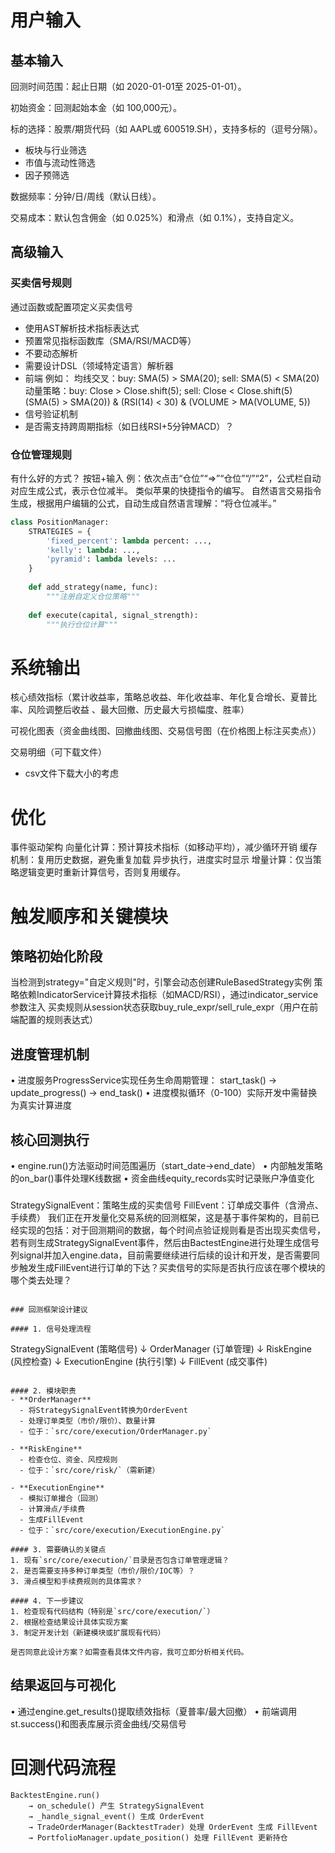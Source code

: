 # 用户输入
## 基本输入
回测时间范围​：起止日期（如 2020-01-01至 2025-01-01）。

​初始资金​：回测起始本金（如 100,000元）。

​标的选择​：股票/期货代码（如 AAPL或 600519.SH），支持多标的（逗号分隔）。
  - ​板块与行业筛选
  - 市值与流动性筛选
  - 因子预筛选

​数据频率​：分钟/日/周线（默认日线）。

​交易成本​：默认包含佣金（如 0.025%）和滑点（如 0.1%），支持自定义。

## 高级输入
### 买卖信号规则
通过函数或配置项定义买卖信号
- 使用AST解析技术指标表达式
- 预置常见指标函数库（SMA/RSI/MACD等）
- 不要动态解析
- 需要设计DSL（领域特定语言）解析器
- 前端
例如：
均线交叉：buy: SMA(5) > SMA(20); sell: SMA(5) < SMA(20)
动量策略：buy: Close > Close.shift(5); sell: Close < Close.shift(5)
(SMA(5) > SMA(20)) & (RSI(14) < 30) & (VOLUME > MA(VOLUME, 5))
- 信号验证机制
- 是否需支持跨周期指标（如日线RSI+5分钟MACD）？


### 仓位管理​规则
有什么好的方式？
按钮+输入
例：依次点击“仓位”“=>”“仓位”“/”“2”，公式栏自动对应生成公式，表示仓位减半。 类似苹果的快捷指令的编写。
自然语言交易指令生成，根据用户编辑的公式，自动生成自然语言理解：“将仓位减半。”

```python
class PositionManager:
    STRATEGIES = {
        'fixed_percent': lambda percent: ...,
        'kelly': lambda: ...,
        'pyramid': lambda levels: ...
    }
    
    def add_strategy(name, func):
        """注册自定义仓位策略"""
    
    def execute(capital, signal_strength):
        """执行仓位计算"""
```


# 系统输出

核心绩效指标（累计收益率，策略总收益、年化收益率、年化复合增长、夏普比率、风险调整后收益 、最大回撤、历史最大亏损幅度、胜率）

可视化图表（资金曲线图、回撤曲线图、交易信号图（在价格图上标注买卖点））

交易明细（可下载文件）
- csv文件下载大小的考虑

# 优化
事件驱动架构
向量化计算​：预计算技术指标（如移动平均），减少循环开销
缓存机制​：复用历史数据，避免重复加载 
异步执行，进度实时显示
增量计算​：仅当策略逻辑变更时重新计算信号，否则复用缓存。


# 触发顺序和关键模块
## 策略初始化阶段​
当检测到strategy="自定义规则"时，引擎会动态创建RuleBasedStrategy实例
策略依赖IndicatorService计算技术指标（如MACD/RSI），通过indicator_service参数注入
买卖规则从session状态获取buy_rule_expr/sell_rule_expr（用户在前端配置的规则表达式）

## 进度管理机制​
•
进度服务ProgressService实现任务生命周期管理：
start_task() → update_progress() → end_task()
•
进度模拟循环（0-100）实际开发中需替换为真实计算进度

## 核心回测执行​
•
engine.run()方法驱动时间范围遍历（start_date→end_date）
•
内部触发策略的on_bar()事件处理K线数据
•
资金曲线equity_records实时记录账户净值变化


### 
​StrategySignalEvent：策略生成的买卖信号
FillEvent：订单成交事件（含滑点、手续费）
我们正在开发量化交易系统的回测框架，这是基于事件架构的，目前已经实现的包括：对于回测期间的数据，每个时间点验证规则看是否出现买卖信号，若有则生成​StrategySignalEvent事件，然后由BactestEngine进行处理生成信号列signal并加入engine.data，目前需要继续进行后续的设计和开发，是否需要同步触发生成FillEvent进行订单的下达？买卖信号的实际是否执行应该在哪个模块的哪个类去处理？

```

### 回测框架设计建议

#### 1. 信号处理流程
```
StrategySignalEvent (策略信号)
       ↓
OrderManager (订单管理)
       ↓
RiskEngine (风控检查)
       ↓
ExecutionEngine (执行引擎)
       ↓
FillEvent (成交事件)
```

#### 2. 模块职责
- **OrderManager**
  - 将StrategySignalEvent转换为OrderEvent
  - 处理订单类型（市价/限价）、数量计算
  - 位于：`src/core/execution/OrderManager.py`

- **RiskEngine** 
  - 检查仓位、资金、风控规则
  - 位于：`src/core/risk/`（需新建）

- **ExecutionEngine**
  - 模拟订单撮合（回测）
  - 计算滑点/手续费
  - 生成FillEvent
  - 位于：`src/core/execution/ExecutionEngine.py`

#### 3. 需要确认的关键点
1. 现有`src/core/execution/`目录是否包含订单管理逻辑？
2. 是否需要支持多种订单类型（市价/限价/IOC等）？
3. 滑点模型和手续费规则的具体需求？

#### 4. 下一步建议
1. 检查现有代码结构（特别是`src/core/execution/`）
2. 根据检查结果设计具体实现方案
3. 制定开发计划（新建模块或扩展现有代码）

是否同意此设计方案？如需查看具体文件内容，我可立即分析相关代码。

```

## 结果返回与可视化​
•
通过engine.get_results()提取绩效指标（夏普率/最大回撤）
•
前端调用st.success()和图表库展示资金曲线/交易信号


# 回测代码流程
```
BacktestEngine.run() 
    → on_schedule() 产生 StrategySignalEvent 
    → _handle_signal_event() 生成 OrderEvent 
    → TradeOrderManager(BacktestTrader) 处理 OrderEvent 生成 FillEvent 
    → PortfolioManager.update_position() 处理 FillEvent 更新持仓

```